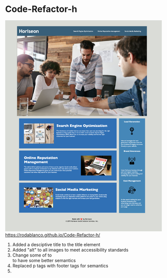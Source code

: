 # Code-Refactor-h
![project screenshot](/assets/images/Refactor-screenshot.png)
https://rodablanco.github.io/Code-Refactor-h/
<ol>
 <li>Added a desciptive title to the title element</li>
<li>Added "alt" to all images to meet accessibility standards</li>
<li>Change some of <dev> to <section> to have some better semantics</li>
 <li>Replaced p tags with footer tags for semantics<li>
 </ol>
